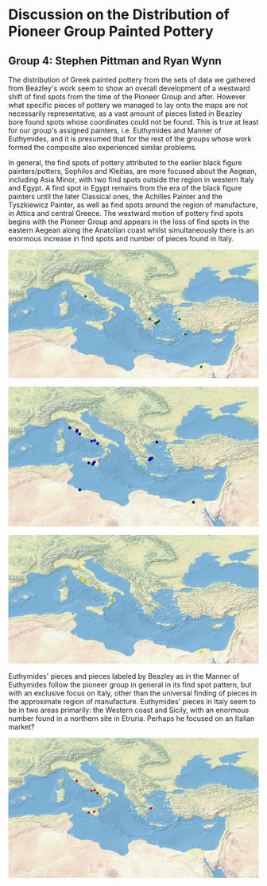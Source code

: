 # Discussion on the Distribution of Pioneer Group Painted Pottery #

## Group 4: Stephen Pittman and Ryan Wynn ##

The distribution of Greek painted pottery from the sets of data we gathered from Beazley's work seem to show an overall development of a westward shift of find spots from the time of the Pioneer Group and after. However what specific pieces of pottery we managed to lay onto the maps are not necessarily representative, as a vast amount of pieces listed in Beazley bore found spots whose coordinates could not be found. This is true at least for our group's assigned painters, i.e. Euthymides and Manner of Euthymides, and it is presumed that for the rest of the groups whose work formed the composite also experienced similar problems.

In general, the find spots of pottery attributed to the earlier black figure painters/potters, Sophilos and Kleitias, are more focused about the Aegean, including Asia Minor, with two find spots outside the region in western Italy and Egypt. A find spot in Egypt remains from the era of the black figure painters until the later Classical ones, the Achilles Painter and the Tyszkiewicz Painter, as well as find spots around the region of manufacture, in Attica and central Greece. The westward motion of pottery find spots begins with the Pioneer Group and appears in the loss of find spots in the eastern Aegean along the Anatolian coast whilst simultaneously there is an enormous increase in find spots and number of pieces found in Italy.

![Map showing the find spots of the earlier black figure painters', Sophilos and Kelitias](https://github.com/slpittman/clas299/blob/master/archaicvases_map.png)

![Map showing the find spots of the Pioneer Group](https://github.com/slpittman/clas299/blob/master/pioneer_composite_map.png)

![Map showing the find spots of the later classical painter, the Achilles Painter and the Tyszkiewicz Painter](https://github.com/slpittman/clas299/blob/master/classicalvases_map.png)

Euthymides' pieces and pieces labeled by Beazley as in the Manner of Euthymides follow the pioneer group in general in its find spot pattern, but with an exclusive focus on Italy, other than the universal finding of pieces in the approximate region of manufacture. Euthymides' pieces in Italy seem to be in two areas primarily: the Western coast and Sicily, with an enormous number found in a northern site in Etruria. Perhaps he focused on an Italian market?

![Map shpwing the find spots for pieces from Euthymides and in the Manner of Euthymides](https://github.com/slpittman/clas299/blob/master/euthymides_map.png) 
